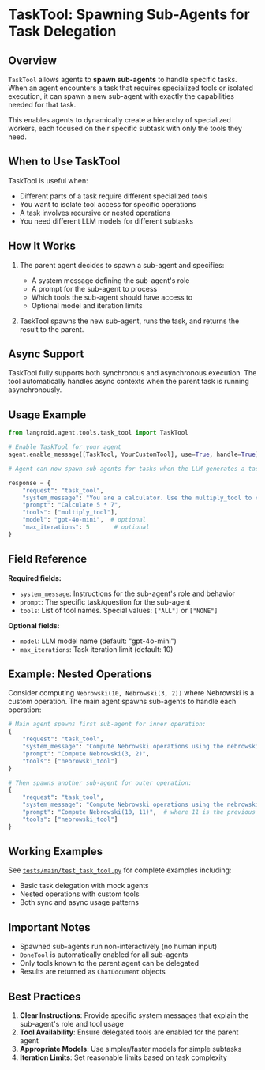 # TaskTool: Spawning Sub-Agents for Task Delegation

## Overview

`TaskTool` allows agents to **spawn sub-agents** to handle specific tasks. When an agent encounters a task that requires specialized tools or isolated execution, it can spawn a new sub-agent with exactly the capabilities needed for that task.

This enables agents to dynamically create a hierarchy of specialized workers, each focused on their specific subtask with only the tools they need.

## When to Use TaskTool

TaskTool is useful when:
- Different parts of a task require different specialized tools
- You want to isolate tool access for specific operations  
- A task involves recursive or nested operations
- You need different LLM models for different subtasks

## How It Works

1. The parent agent decides to spawn a sub-agent and specifies:
   - A system message defining the sub-agent's role
   - A prompt for the sub-agent to process
   - Which tools the sub-agent should have access to
   - Optional model and iteration limits

2. TaskTool spawns the new sub-agent, runs the task, and returns the result to the parent.

## Async Support

TaskTool fully supports both synchronous and asynchronous execution. The tool automatically handles async contexts when the parent task is running asynchronously.

## Usage Example

```python
from langroid.agent.tools.task_tool import TaskTool

# Enable TaskTool for your agent
agent.enable_message([TaskTool, YourCustomTool], use=True, handle=True)

# Agent can now spawn sub-agents for tasks when the LLM generates a task_tool request:

response = {
    "request": "task_tool",
    "system_message": "You are a calculator. Use the multiply_tool to compute products.",
    "prompt": "Calculate 5 * 7",
    "tools": ["multiply_tool"],
    "model": "gpt-4o-mini",  # optional
    "max_iterations": 5       # optional
}
```

## Field Reference

**Required fields:**
- `system_message`: Instructions for the sub-agent's role and behavior
- `prompt`: The specific task/question for the sub-agent
- `tools`: List of tool names. Special values: `["ALL"]` or `["NONE"]`

**Optional fields:**
- `model`: LLM model name (default: "gpt-4o-mini")
- `max_iterations`: Task iteration limit (default: 10)

## Example: Nested Operations

Consider computing `Nebrowski(10, Nebrowski(3, 2))` where Nebrowski is a custom operation. The main agent spawns sub-agents to handle each operation:

```python
# Main agent spawns first sub-agent for inner operation:
{
    "request": "task_tool",
    "system_message": "Compute Nebrowski operations using the nebrowski_tool.",
    "prompt": "Compute Nebrowski(3, 2)",
    "tools": ["nebrowski_tool"]
}

# Then spawns another sub-agent for outer operation:
{
    "request": "task_tool",
    "system_message": "Compute Nebrowski operations using the nebrowski_tool.",
    "prompt": "Compute Nebrowski(10, 11)",  # where 11 is the previous result
    "tools": ["nebrowski_tool"]
}
```

## Working Examples

See [`tests/main/test_task_tool.py`](https://github.com/langroid/langroid/blob/main/tests/main/test_task_tool.py) for complete examples including:
- Basic task delegation with mock agents
- Nested operations with custom tools
- Both sync and async usage patterns

## Important Notes

- Spawned sub-agents run non-interactively (no human input)
- `DoneTool` is automatically enabled for all sub-agents
- Only tools known to the parent agent can be delegated
- Results are returned as `ChatDocument` objects

## Best Practices

1. **Clear Instructions**: Provide specific system messages that explain the sub-agent's role and tool usage
2. **Tool Availability**: Ensure delegated tools are enabled for the parent agent
3. **Appropriate Models**: Use simpler/faster models for simple subtasks
4. **Iteration Limits**: Set reasonable limits based on task complexity